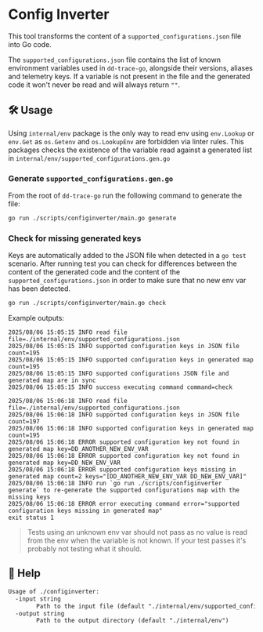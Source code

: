 # Config Inverter

This tool transforms the content of a `supported_configurations.json` file into Go code.

The `supported_configurations.json` file contains the list of known environment variables used in `dd-trace-go`, alongside their versions, aliases and telemetry keys.
If a variable is not present in the file and the generated code it won't never be read and will always return `""`.

## 🛠️ Usage

Using `internal/env` package is the only way to read env using `env.Lookup` or `env.Get` as `os.Getenv` and `os.LookupEnv` are forbidden via linter rules. This packages checks the existence of the variable read against a generated list in `internal/env/supported_configurations.gen.go`


### Generate `supported_configurations.gen.go`

From the root of `dd-trace-go` run the following command to generate the file:

```sh
go run ./scripts/configinverter/main.go generate
```

### Check for missing generated keys

Keys are automatically added to the JSON file when detected in a `go test` scenario. After running test
you can check for differences between the content of the generated code and the content of the `supported_configurations.json` in order to make sure that no new env var has been detected.

```sh
go run ./scripts/configinverter/main.go check
```

Example outputs:

```log
2025/08/06 15:05:15 INFO read file file=./internal/env/supported_configurations.json
2025/08/06 15:05:15 INFO supported configuration keys in JSON file count=195
2025/08/06 15:05:15 INFO supported configuration keys in generated map count=195
2025/08/06 15:05:15 INFO supported configurations JSON file and generated map are in sync
2025/08/06 15:05:15 INFO success executing command command=check
```

```log
2025/08/06 15:06:18 INFO read file file=./internal/env/supported_configurations.json
2025/08/06 15:06:18 INFO supported configuration keys in JSON file count=197
2025/08/06 15:06:18 INFO supported configuration keys in generated map count=195
2025/08/06 15:06:18 ERROR supported configuration key not found in generated map key=DD_ANOTHER_NEW_ENV_VAR
2025/08/06 15:06:18 ERROR supported configuration key not found in generated map key=DD_NEW_ENV_VAR
2025/08/06 15:06:18 ERROR supported configuration keys missing in generated map count=2 keys="[DD_ANOTHER_NEW_ENV_VAR DD_NEW_ENV_VAR]"
2025/08/06 15:06:18 INFO run `go run ./scripts/configinverter generate` to re-generate the supported configurations map with the missing keys
2025/08/06 15:06:18 ERROR error executing command error="supported configuration keys missing in generated map"
exit status 1
```

> Tests using an unknown env var should not pass as no value is read from the env when the variable is not known.
If your test passes it's probably not testing what it should.


## 📖 Help

[embedmd]:# (tmp/help.txt)
```txt
Usage of ./configinverter:
  -input string
    	Path to the input file (default "./internal/env/supported_configurations.json")
  -output string
    	Path to the output directory (default "./internal/env")
```

